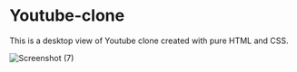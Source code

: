 # Youtube-clone
This is a desktop view of Youtube clone created with pure HTML and CSS.




![Screenshot (7)](https://user-images.githubusercontent.com/102022735/219963081-abf67900-1a4f-41d0-bca8-10a6d369d1df.png)
